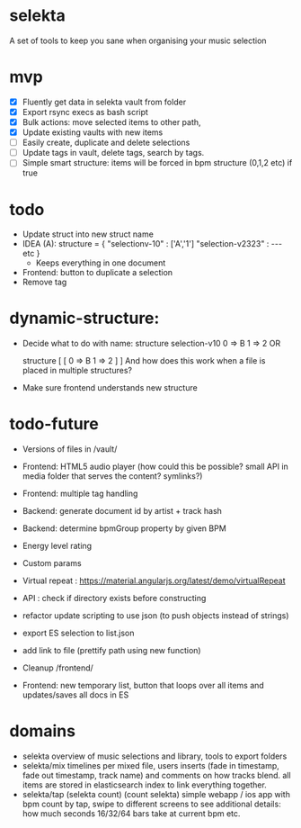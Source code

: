 # selekta
A set of tools to keep you sane when organising your music selection

# mvp
- [x] Fluently get data in selekta vault from folder
- [x] Export rsync execs as bash script
- [x] Bulk actions: move selected items to other path,
- [x] Update existing vaults with new items 
- [ ] Easily create, duplicate and delete selections
- [ ] Update tags in vault, delete tags, search by tags.
- [ ] Simple smart structure: items will be forced in bpm structure (0,1,2 etc) if true

# todo
- Update struct into new struct name
- IDEA (A): structure = { "selectionv-10" : ['A','1'] "selection-v2323" : --- etc }
  - Keeps everything in one document
- Frontend: button to duplicate a selection
- Remove tag

# dynamic-structure:
- Decide what to do with name:
    structure
      selection-v10
        0 => B
        1 => 2
    OR

    structure
      [
        [
          0 => B
          1 => 2
        ]
      ]
  And how does this work when a file is placed in multiple structures?


- Make sure frontend understands new structure

# todo-future
- Versions of files in /vault/
- Frontend: HTML5 audio player (how could this be possible? small API in media folder that serves the content? symlinks?)
- Frontend: multiple tag handling
- Backend: generate document id by artist + track hash
- Backend: determine bpmGroup property by given BPM
- Energy level rating
- Custom params
- Virtual repeat : https://material.angularjs.org/latest/demo/virtualRepeat

- API : check if directory exists before constructing
- refactor update scripting to use json (to push objects instead of strings)
- export ES selection to list.json
- add link to file (prettify path using new function)
- Cleanup /frontend/
- Frontend: new temporary list, button that loops over all items and updates/saves all docs in ES

# domains
- selekta
overview of music selections and library, tools to export folders
- selekta/mix
timelines per mixed file, users inserts (fade in timestamp, fade out timestamp, track name) and comments on how tracks blend.
all items are stored in elasticsearch index to link everything together.
- selekta/tap (selekta count) (count selekta)
simple webapp / ios app with bpm count by tap, swipe to different screens to see additional details: how much seconds 16/32/64 bars take at current bpm etc.
